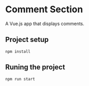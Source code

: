 # Comment Section

A Vue.js app that displays comments.

## Project setup

```
npm install
```

## Runing the project

```
npm run start
```
